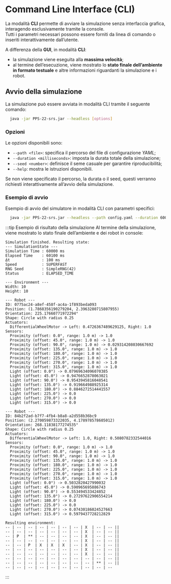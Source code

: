 # Command Line Interface (CLI)

La modalità **CLI** permette di avviare la simulazione senza interfaccia grafica, interagendo esclusivamente tramite la console.  
Tutti i parametri necessari possono essere forniti da linea di comando o inseriti interattivamente dall’utente.

A differenza della **GUI**, in modalità **CLI**:

- la simulazione viene eseguita alla **massima velocità**;
- al termine dell’esecuzione, viene mostrato lo **stato finale dell’ambiente in formato testuale** e altre informazioni riguardanti la simulazione e i robot.

## Avvio della simulazione

La simulazione può essere avviata in modalità CLI tramite il seguente comando:

```bash
  java -jar PPS-22-srs.jar --headless [options]
```

### Opzioni

Le opzioni disponibili sono:

- `--path <file>`: specifica il percorso del file di configurazione _YAML_;
- `--duration <milliseconds>`: imposta la durata totale della simulazione;
- `--seed <number>`: definisce il seme casuale per garantire riproducibilità;
- `--help`: mostra le istruzioni disponibili.

Se non viene specificato il percorso, la durata o il seed, questi verranno richiesti interattivamente all’avvio della simulazione.

### Esempio di avvio

Esempio di avvio del simulatore in modalità CLI con parametri specifici:

```bash
  java -jar PPS-22-srs.jar --headless --path config.yaml --duration 60000 --seed 42
```

:::tip Esempio di risultato della simulazione
Al termine della simulazione, viene mostrato lo stato finale dell’ambiente e dei robot in console:

```plaintext
Simulation finished. Resulting state:
--- SimulationState ---
Simulation Time : 60000 ms
Elapsed Time    : 60100 ms
Δt              : 100 ms
Speed           : SUPERFAST
RNG Seed        : SimpleRNG(42)
Status          : ELAPSED_TIME

--- Environment ---
Width: 10
Height: 10

--- Robot ---
ID: 0775ac24-a8ef-458f-ac4a-1f893beda093
Position: (1.7868356190279204, 2.3963280715807955)
Orientation: 225.17660771972294°
Shape: Circle with radius 0.25
Actuators:
  DifferentialWheelMotor -> Left: 0.4726367489629125, Right: 1.0
Sensors:
  Proximity (offset: 0.0°, range: 1.0 m) -> 1.0
  Proximity (offset: 45.0°, range: 1.0 m) -> 1.0
  Proximity (offset: 90.0°, range: 1.0 m) -> 0.029314208030667692
  Proximity (offset: 135.0°, range: 1.0 m) -> 1.0
  Proximity (offset: 180.0°, range: 1.0 m) -> 1.0
  Proximity (offset: 225.0°, range: 1.0 m) -> 1.0
  Proximity (offset: 270.0°, range: 1.0 m) -> 1.0
  Proximity (offset: 315.0°, range: 1.0 m) -> 1.0
  Light (offset: 0.0°) -> 0.07969634096070385
  Light (offset: 45.0°) -> 0.9476652878063021
  Light (offset: 90.0°) -> 0.9543945816048541
  Light (offset: 135.0°) -> 0.919664988925314
  Light (offset: 180.0°) -> 0.8846272514441557
  Light (offset: 225.0°) -> 0.0
  Light (offset: 270.0°) -> 0.0
  Light (offset: 315.0°) -> 0.0

--- Robot ---
ID: 84b2f2ad-b7f7-4fb4-b8a8-a2d558b36bc9
Position: (2.270059873322035, 4.178978578605012)
Orientation: 268.11838177274535°
Shape: Circle with radius 0.25
Actuators:
  DifferentialWheelMotor -> Left: 1.0, Right: 0.5080782332544016
Sensors:
  Proximity (offset: 0.0°, range: 1.0 m) -> 1.0
  Proximity (offset: 45.0°, range: 1.0 m) -> 1.0
  Proximity (offset: 90.0°, range: 1.0 m) -> 1.0
  Proximity (offset: 135.0°, range: 1.0 m) -> 1.0
  Proximity (offset: 180.0°, range: 1.0 m) -> 1.0
  Proximity (offset: 225.0°, range: 1.0 m) -> 1.0
  Proximity (offset: 270.0°, range: 1.0 m) -> 1.0
  Proximity (offset: 315.0°, range: 1.0 m) -> 1.0
  Light (offset: 0.0°) -> 0.5032820427990032
  Light (offset: 45.0°) -> 0.590965695886743
  Light (offset: 90.0°) -> 0.553494533424852
  Light (offset: 135.0°) -> 0.27297622906554214
  Light (offset: 180.0°) -> 0.0
  Light (offset: 225.0°) -> 0.0
  Light (offset: 270.0°) -> 0.07430186024527663
  Light (offset: 315.0°) -> 0.5979437728212829
```

```plaintext
Resulting environment:
-- | -- | -- | -- | -- | -- | -- | X  | -- | -- ||
-- | -- | -- | -- | -- | -- | -- | X  | -- | -- ||
-- | P  | ** | -- | -- | -- | -- | X  | -- | -- ||
-- | -- | -- | -- | -- | -- | -- | X  | -- | -- ||
-- | -- | P  | X  | X  | X  | -- | X  | -- | -- ||
-- | -- | -- | -- | -- | -- | -- | X  | -- | -- ||
-- | -- | -- | -- | -- | -- | -- | X  | -- | -- ||
-- | -- | -- | -- | -- | -- | -- | -- | -- | -- ||
-- | -- | -- | -- | -- | -- | -- | -- | ** | -- ||
-- | -- | -- | -- | -- | -- | -- | -- | -- | --
```

:::
